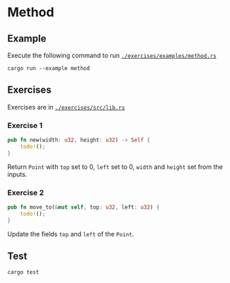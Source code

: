 # Method

## Example

Execute the following command to run [`./exercises/examples/method.rs`](./exercises/examples/method.rs)

```shell
cargo run --example method
```

## Exercises

Exercises are in [`./exercises/src/lib.rs`](./exercises/src/lib.rs)

### Exercise 1

```rust
pub fn new(width: u32, height: u32) -> Self {
    todo!();
}
```

Return `Point` with `top` set to 0, `left` set to 0, `width` and `height` set from the inputs.

### Exercise 2

```rust
pub fn move_to(&mut self, top: u32, left: u32) {
    todo!();
}
```

Update the fields `top` and `left` of the `Point`.

## Test

```shell
cargo test
```
